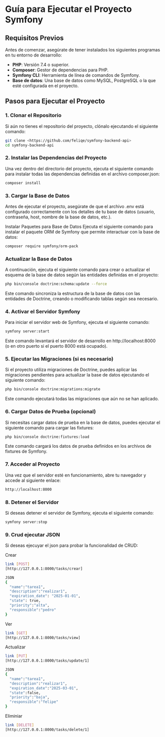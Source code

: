 # Guía para Ejecutar el Proyecto Symfony

## Requisitos Previos

Antes de comenzar, asegúrate de tener instalados los siguientes programas en tu entorno de desarrollo:

- **PHP**: Versión 7.4 o superior.
- **Composer**: Gestor de dependencias para PHP.
- **Symfony CLI**: Herramienta de línea de comandos de Symfony.
- **Base de datos**: Una base de datos como MySQL, PostgreSQL o la que esté configurada en el proyecto.

## Pasos para Ejecutar el Proyecto

### 1. Clonar el Repositorio

Si aún no tienes el repositorio del proyecto, clónalo ejecutando el siguiente comando:

```bash
git clone <https://github.com/feliqe/symfony-backend-api>
cd symfony-backend-api
```

### 2. Instalar las Dependencias del Proyecto

Una vez dentro del directorio del proyecto, ejecuta el siguiente comando para instalar todas las dependencias definidas en el archivo composer.json:

```bash
composer install
```

### 3. Cargar la Base de Datos

Antes de ejecutar el proyecto, asegúrate de que el archivo .env está configurado correctamente con los detalles de tu base de datos (usuario, contraseña, host, nombre de la base de datos, etc.).

Instalar Paquetes para Base de Datos
Ejecuta el siguiente comando para instalar el paquete ORM de Symfony que permite interactuar con la base de datos:

```bash
composer require symfony/orm-pack
```

### Actualizar la Base de Datos

A continuación, ejecuta el siguiente comando para crear o actualizar el esquema de la base de datos según las entidades definidas en el proyecto:

```bash
php bin/console doctrine:schema:update --force

```

Este comando sincroniza la estructura de la base de datos con las entidades de Doctrine, creando o modificando tablas según sea necesario.

### 4. Activar el Servidor Symfony

Para iniciar el servidor web de Symfony, ejecuta el siguiente comando:

```bash
symfony server:start
```

Este comando levantará el servidor de desarrollo en http://localhost:8000 (o en otro puerto si el puerto 8000 está ocupado).

### 5. Ejecutar las Migraciones (si es necesario)

Si el proyecto utiliza migraciones de Doctrine, puedes aplicar las migraciones pendientes para actualizar la base de datos ejecutando el siguiente comando:

```bash
php bin/console doctrine:migrations:migrate
```

Este comando ejecutará todas las migraciones que aún no se han aplicado.

### 6. Cargar Datos de Prueba (opcional)

Si necesitas cargar datos de prueba en la base de datos, puedes ejecutar el siguiente comando para cargar las fixtures:

```bash
php bin/console doctrine:fixtures:load
```

Este comando cargará los datos de prueba definidos en los archivos de fixtures de Symfony.

### 7. Acceder al Proyecto

Una vez que el servidor esté en funcionamiento, abre tu navegador y accede al siguiente enlace:

```bash
http://localhost:8000
```

### 8. Detener el Servidor

Si deseas detener el servidor de Symfony, ejecuta el siguiente comando:

```bash
symfony server:stop
```

### 9. Crud ejecutar JSON

Si deseas ejecuyar el json para probar la funcionalidad de CRUD:

Crear
```bash
link [POST]
[http://127.0.0.1:8000/tasks/crear]

JSON
{
  "name":"tarea1",
  "description":"realizar1",
  "expiration_date": "2025-01-01",
  "state": true,
  "priority":"alta",
  "responsible":"pedro"
}
```

Ver
```bash
link [GET]
[http://127.0.0.1:8000/tasks/view]

```

Actualizar
```bash
link [PUT]
[http://127.0.0.1:8000/tasks/update/1]

JSON
{
  "name":"tarea1",
  "description":"realizar1",
  "expiration_date":"2025-03-01",
  "state":false,
  "priority":"baja",
  "responsible":"felipe"
}
```

Eliminiar
```bash
link [DELETE]
[http://127.0.0.1:8000/tasks/delete/1]

```
